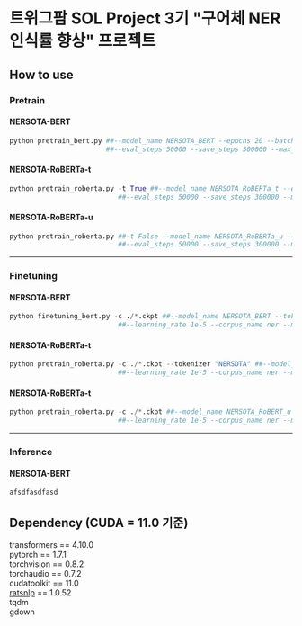 # 트위그팜 SOL Project 3기 "구어체 NER 인식률 향상" 프로젝트

## How to use
### Pretrain
#### NERSOTA-BERT
```Python
python pretrain_bert.py ##--model_name NERSOTA_BERT --epochs 20 --batch_size 32
                        ##--eval_steps 50000 --save_steps 300000 --max_length 64 --on_memory False
```
#### NERSOTA-RoBERTa-t
```Python
python pretrain_roberta.py -t True ##--model_name NERSOTA_RoBERTa_t --epochs 20 --batch_size 32
                           ##--eval_steps 50000 --save_steps 300000 --max_length 64
```
#### NERSOTA-RoBERTa-u
```Python
python pretrain_roberta.py ##-t False --model_name NERSOTA_RoBERTa_u --epochs 20 --batch_size 32
                           ##--eval_steps 50000 --save_steps 300000 --max_length 64
```
***
### Finetuning
#### NERSOTA-BERT
```Python
python finetuning_bert.py -c ./*.ckpt ##--model_name NERSOTA_BERT --tokenizer "beomi/kcbert-base" --epochs 3 --batch_size 32
                           ##--learning_rate 1e-5 --corpus_name ner --max_length 64 --seed 7
```
#### NERSOTA-RoBERTa-t
```Python
python pretrain_roberta.py -c ./*.ckpt --tokenizer "NERSOTA" ##--model_name NERSOTA_RoBERTa_u --epochs 3 --batch_size 32
                           ##--learning_rate 1e-5 --corpus_name ner --max_length 64 --seed 7
```
#### NERSOTA-RoBERTa-t
```Python
python pretrain_roberta.py -c ./*.ckpt ##--model_name NERSOTA_RoBERT_u --tokenizer "BM-K/KoSimCSE-roberta" --epochs 3 --batch_size 32
                           ##--learning_rate 1e-5 --corpus_name ner --max_length 64 --seed 7
```
***
### Inference
#### NERSOTA-BERT
```Python
afsdfasdfasd
```

## Dependency (CUDA = 11.0 기준)
transformers == 4.10.0<br>
pytorch == 1.7.1<br>
torchvision == 0.8.2<br>
torchaudio == 0.7.2<br>
cudatoolkit == 11.0<br>
[ratsnlp](https://github.com/ratsgo/ratsnlp) == 1.0.52<br>
tqdm<br>
gdown
